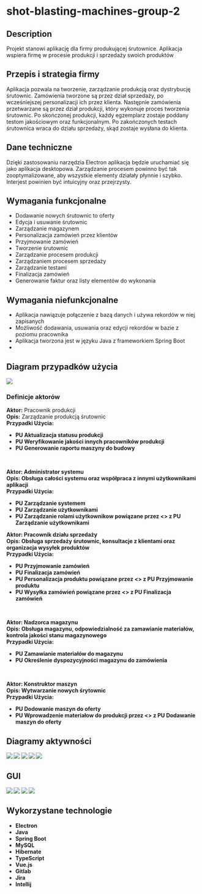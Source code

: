 # shot-blasting-machines-group-2

## Description
Projekt stanowi aplikację dla firmy produkującej śrutownice. Aplikacja wspiera firmę w procesie produkcji i sprzedaży swoich produktów

## Przepis i strategia firmy
Aplikacja pozwala na tworzenie, zarządzanie produkcją oraz dystrybucję śrutownic. Zamówienia tworzone są przez dział sprzedaży, po wcześniejszej personalizacji ich przez klienta. Następnie zamówienia przetwarzane są przez dział produkcji, który wykonuje proces tworzenia śrutownic. Po skończonej produkcji, każdy egzemplarz zostaje poddany testom jakościowym oraz funkcjonalnym. Po zakończonych testach śrutownica wraca do działu sprzedaży, skąd zostaje wysłana do klienta.

## Dane techniczne
Dzięki zastosowaniu narzędzia Electron aplikacja będzie uruchamiać się jako aplikacja desktopowa. Zarządzanie procesem powinno być tak zooptymalizowane, aby wszystkie elementy działały płynnie i szybko. Interjest powinien być intuicyjny oraz przejrzysty.

## Wymagania funkcjonalne
- Dodawanie nowych śrutownic to oferty
- Edycja i usuwanie śrutownic
- Zarządzanie magazynem
- Personalizacja zamówień przez klientów
- Przyjmowanie zamówień
- Tworzenie śrutownic
- Zarządzanie procesem produkcji
- Zarządzaniem procesem sprzedaży
- Zarządzanie testami
- Finalizacja zamówień
- Generowanie faktur oraz listy elementów do wykonania

## Wymagania niefunkcjonalne
- Aplikacja nawiązuje połączenie z bazą danych i używa rekordów w niej zapisanych
- Możliwość dodawania, usuwania oraz edycji rekordów w bazie z poziomu pracownika
- Aplikacja tworzona jest w języku Java z frameworkiem Spring Boot
- 
## Diagram przypadków użycia
![](/assets/DPU.png)

### Definicje aktorów
<b>Aktor:</b> Pracownik produkcji<br/>
<b>Opis:</b> Zarządzanie produkcją śrutownic<br/>
<b>Przypadki Użycia:<br/>
- PU Aktualizacja statusu produkcji<br/>
- PU Weryfikowanie jakości innych pracowników produkcji<br/>
- PU Generowanie raportu maszyny do budowy<br/>
<br/>

<b>Aktor:</b> Administrator systemu<br/>
<b>Opis:</b> Obsługa całości systemu oraz współpraca z innymi użytkownikami aplikacji<br/>
<b>Przypadki Użycia:<br/>
- PU Zarządzanie systemem<br/>
- PU Zarządzanie użytkownikami<br/>
- PU Zarządzanie rolami użytkownikow powiązane przez <<extend>> z PU Zarządzanie użytkownikami<br/>

<b>Aktor:</b> Pracownik działu sprzedaży<br/>
<b>Opis:</b> Obsługa sprzedaży śrutownic, konsultacje z klientami oraz organizacja wysyłek produktów<br/>
<b>Przypadki Użycia:<br/>
- PU Przyjmowanie zamówień<br/>
- PU Finalizacja zamówień<br/>
- PU Personalizacja produktu powiązane przez <<include>> z PU Przyjmowanie produktu<br/>
- PU Wysyłka zamówień powiązane przez <<include>> z PU Finalizacja zamówień<br/>
</br>

<b>Aktor:</b> Nadzorca magazynu<br/>
<b>Opis:</b> Obsługa magazynu, odpowiedzialność za zamawianie materiałów, kontrola jakości stanu magazynowego<br/>
<b>Przypadki Użycia:<br/>
- PU Zamawianie materiałów do magazynu<br/>
- PU Określenie dyspozycyjności magazynu do zamówienia<br/>
<br/>

<b>Aktor:</b> Konstruktor maszyn<br/>
<b>Opis:</b> Wytwarzanie nowych śrytownic<br/>
<b>Przypadki Użycia:<br/>
- PU Dodowanie maszyn do oferty<br/>
- PU Wprowadzenie materiałow do produkcji przez <<include>> z PU Dodawanie maszyn do oferty<br/>

## Diagramy aktywności
![](/assets/ActivityDiagram_I.png)
![](/assets/ActivityDiagram_II.png)
![](/assets/ActivityDiagram_III.png)
![](/assets/ActivityDiagram_IV.png)
![](/assets/ActivityDiagram_V.png)

## GUI
![](/assets/profile_GUI.PNG)
![](/assets/users_GUI.PNG)
![](/assets/orders_GUI.PNG)
![](/assets/production_GUI.PNG)

## Wykorzystane technologie
- Electron
- Java
- Spring Boot
- MySQL
- Hibernate
- TypeScript
- Vue.js
- Gitlab
- Jira
- Intellij
